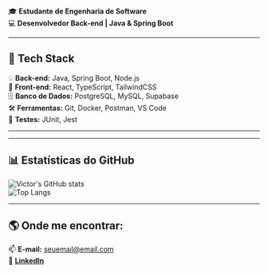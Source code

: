 

🎓 **Estudante de Engenharia de Software**  
💻 **Desenvolvedor Back-end | Java & Spring Boot**  

---

## 🔧 Tech Stack
💡 **Back-end:** Java, Spring Boot, Node.js  
🎨 **Front-end:** React, TypeScript, TailwindCSS  
🗄️ **Banco de Dados:** PostgreSQL, MySQL, Supabase  
🛠️ **Ferramentas:** Git, Docker, Postman, VS Code  
🧪 **Testes:** JUnit, Jest  

---



---

## 📊 Estatísticas do GitHub  
![Victor's GitHub stats](https://github-readme-stats.vercel.app/api?username=Vamarall&show_icons=true&theme=tokyonight)  
![Top Langs](https://github-readme-stats.vercel.app/api/top-langs/?username=Vamarall&layout=compact&theme=tokyonight)  

---

## 🌎 Onde me encontrar:
📫 **E-mail:** seuemail@email.com  
💼 [**LinkedIn**](https://www.linkedin.com/in/Vamarall/)  


